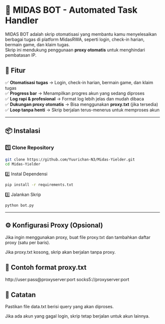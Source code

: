 # 🚀 MIDAS BOT - Automated Task Handler

MIDAS BOT adalah skrip otomatisasi yang membantu kamu menyelesaikan berbagai tugas di platform MidasRWA, seperti login, check-in harian, bermain game, dan klaim tugas.  
Skrip ini mendukung penggunaan **proxy otomatis** untuk menghindari pembatasan IP.

## 🎯 Fitur
✅ **Otomatisasi tugas** → Login, check-in harian, bermain game, dan klaim tugas  
✅ **Progress bar** → Menampilkan progres akun yang sedang diproses  
✅ **Log rapi & profesional** → Format log lebih jelas dan mudah dibaca  
✅ **Dukungan proxy otomatis** → Bisa menggunakan **proxy.txt** (jika tersedia)  
✅ **Loop tanpa henti** → Skrip berjalan terus-menerus untuk memproses akun  

---

## 📦 Instalasi

### **1️⃣ Clone Repository**
```bash
git clone https://github.com/Yuurichan-N3/Midas-Yielder.git
cd Midas-Yielder
```

2️⃣ Instal Dependensi

```bash
pip install -r requirements.txt
```

3️⃣ Jalankan Skrip

```bash
python bot.py
```

---

## ⚙️ Konfigurasi Proxy (Opsional)

Jika ingin menggunakan proxy, buat file proxy.txt dan tambahkan daftar proxy (satu per baris).

Jika proxy.txt kosong, skrip akan berjalan tanpa proxy.


## 📌 Contoh format proxy.txt

http://user:pass@proxyserver:port
socks5://proxyserver:port

## 📝 Catatan

Pastikan file data.txt berisi query yang akan diproses.

Jika ada akun yang gagal login, skrip tetap berjalan untuk akun lainnya.
